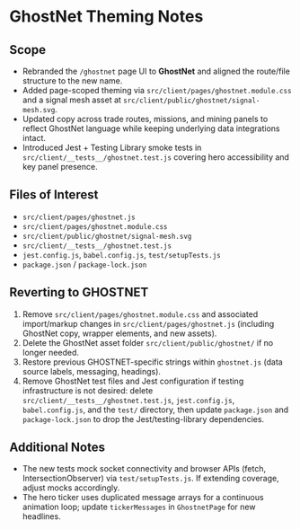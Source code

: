 # GhostNet Theming Notes

## Scope
- Rebranded the `/ghostnet` page UI to **GhostNet** and aligned the route/file structure to the new name.
- Added page-scoped theming via `src/client/pages/ghostnet.module.css` and a signal mesh asset at `src/client/public/ghostnet/signal-mesh.svg`.
- Updated copy across trade routes, missions, and mining panels to reflect GhostNet language while keeping underlying data integrations intact.
- Introduced Jest + Testing Library smoke tests in `src/client/__tests__/ghostnet.test.js` covering hero accessibility and key panel presence.

## Files of Interest
- `src/client/pages/ghostnet.js`
- `src/client/pages/ghostnet.module.css`
- `src/client/public/ghostnet/signal-mesh.svg`
- `src/client/__tests__/ghostnet.test.js`
- `jest.config.js`, `babel.config.js`, `test/setupTests.js`
- `package.json` / `package-lock.json`

## Reverting to GHOSTNET
1. Remove `src/client/pages/ghostnet.module.css` and associated import/markup changes in `src/client/pages/ghostnet.js` (including GhostNet copy, wrapper elements, and new assets).
2. Delete the GhostNet asset folder `src/client/public/ghostnet/` if no longer needed.
3. Restore previous GHOSTNET-specific strings within `ghostnet.js` (data source labels, messaging, headings).
4. Remove GhostNet test files and Jest configuration if testing infrastructure is not desired: delete `src/client/__tests__/ghostnet.test.js`, `jest.config.js`, `babel.config.js`, and the `test/` directory, then update `package.json` and `package-lock.json` to drop the Jest/testing-library dependencies.

## Additional Notes
- The new tests mock socket connectivity and browser APIs (fetch, IntersectionObserver) via `test/setupTests.js`. If extending coverage, adjust mocks accordingly.
- The hero ticker uses duplicated message arrays for a continuous animation loop; update `tickerMessages` in `GhostnetPage` for new headlines.
